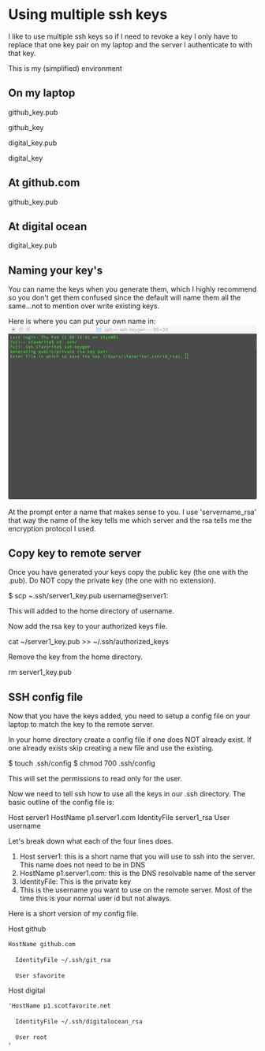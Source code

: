 
# Using multiple ssh keys

I like to use multiple ssh keys so if I need to revoke a key I only have to replace that one key pair on my laptop and the server I authenticate to with that key. 

This is my (simplified) environment

## On my laptop                 
github_key.pub

github_key

digital_key.pub

digital_key

## At github.com
github_key.pub

## At digital ocean
digital_key.pub

## Naming your key's 

You can name the keys when you generate them, which I highly recommend so you don't get them confused since the default will name them all the same...not to mention over write existing keys. 

Here is where you can put your own name in:
![Key Name](https://github.com/sfavorite/ssh_multi_keys/blob/master/images/ssh_key_name.jpg)

At the prompt enter a name that makes sense to you. I use 'servername_rsa' that way the name of the key tells me which server and the rsa tells me the encryption protocol I used. 


## Copy key to remote server

Once you have generated your keys copy the public key (the one with the .pub). Do NOT copy the private key (the one with no extension). 


$ scp ~.ssh/server1_key.pub username@server1:


This will added to the home directory of username.

Now add the rsa key to your authorized keys file. 

cat ~/server1_key.pub >> ~/.ssh/authorized_keys

Remove the key from the home directory.

rm server1_key.pub

## SSH config file

Now that you have the keys added, you need to setup a config file on your laptop to match the key to the remote server.

In your home directory create a config file if one does NOT already exist. If one already exists skip creating a new file and use the existing. 

$ touch .ssh/config
$ chmod 700 .ssh/config

This will set the permissions to read only for the user. 

Now we need to tell ssh how to use all the keys in our .ssh directory. The basic outline of the config file is:

Host server1
      HostName p1.server1.com
      IdentityFile server1_rsa
      User username

Let's break down what each of the four lines does. 

1. Host server1: this is a short name that you will use to ssh into the server. This name does not need to be in DNS
2. HostName p1.server1.com: this is the DNS resolvable name of the server
3. IdentityFile: This is the private key
4. This is the username you want to use on the remote server. Most of the time this is your normal user id but not always. 

Here is a short version of my config file.

Host github

    HostName github.com
    
      IdentityFile ~/.ssh/git_rsa
    
      User sfavorite

Host digital

    'HostName p1.scotfavorite.net
    
      IdentityFile ~/.ssh/digitalocean_rsa
    
      User root
    '